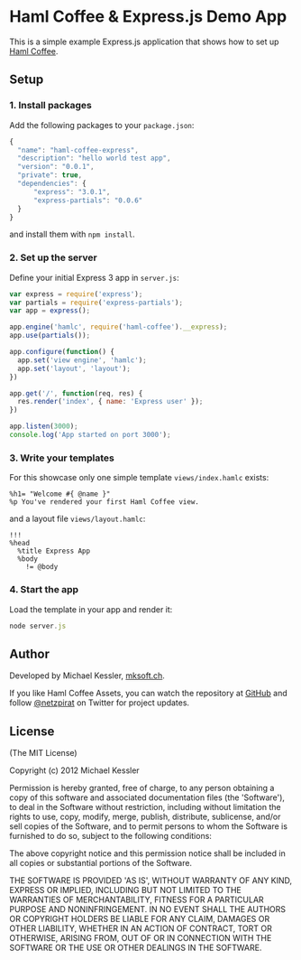 # Haml Coffee & Express.js Demo App

This is a simple example Express.js application that shows how to set up
[Haml Coffee](https://github.com/netzpirat/haml-coffee).

## Setup

### 1. Install packages

Add the following packages to your `package.json`:

```JavaScript
{
  "name": "haml-coffee-express",
  "description": "hello world test app",
  "version": "0.0.1",
  "private": true,
  "dependencies": {
      "express": "3.0.1",
      "express-partials": "0.0.6"
  }
}
```

and install them with `npm install`.

### 2. Set up the server

Define your initial Express 3 app in `server.js`:
 
```JavaScript
var express = require('express');
var partials = require('express-partials');
var app = express();

app.engine('hamlc', require('haml-coffee').__express);
app.use(partials());

app.configure(function() {
  app.set('view engine', 'hamlc');
  app.set('layout', 'layout');
})

app.get('/', function(req, res) {
  res.render('index', { name: 'Express user' });
})

app.listen(3000);
console.log('App started on port 3000');
```

### 3. Write your templates

For this showcase only one simple template `views/index.hamlc` exists:

```Haml
%h1= "Welcome #{ @name }"
%p You've rendered your first Haml Coffee view.
```

and a layout file `views/layout.hamlc`:

```Haml
!!!
%head
  %title Express App
  %body
    != @body
```

### 4. Start the app

Load the template in your app and render it:

```JavaScript
node server.js
```

## Author

Developed by Michael Kessler, [mksoft.ch](https://mksoft.ch).

If you like Haml Coffee Assets, you can watch the repository at [GitHub](https://github.com/netzpirat/haml_coffee_assets) and
follow [@netzpirat](https://twitter.com/#!/netzpirat) on Twitter for project updates.

## License

(The MIT License)

Copyright (c) 2012 Michael Kessler

Permission is hereby granted, free of charge, to any person obtaining
a copy of this software and associated documentation files (the
'Software'), to deal in the Software without restriction, including
without limitation the rights to use, copy, modify, merge, publish,
distribute, sublicense, and/or sell copies of the Software, and to
permit persons to whom the Software is furnished to do so, subject to
the following conditions:

The above copyright notice and this permission notice shall be
included in all copies or substantial portions of the Software.

THE SOFTWARE IS PROVIDED 'AS IS', WITHOUT WARRANTY OF ANY KIND,
EXPRESS OR IMPLIED, INCLUDING BUT NOT LIMITED TO THE WARRANTIES OF
MERCHANTABILITY, FITNESS FOR A PARTICULAR PURPOSE AND NONINFRINGEMENT.
IN NO EVENT SHALL THE AUTHORS OR COPYRIGHT HOLDERS BE LIABLE FOR ANY
CLAIM, DAMAGES OR OTHER LIABILITY, WHETHER IN AN ACTION OF CONTRACT,
TORT OR OTHERWISE, ARISING FROM, OUT OF OR IN CONNECTION WITH THE
SOFTWARE OR THE USE OR OTHER DEALINGS IN THE SOFTWARE.



